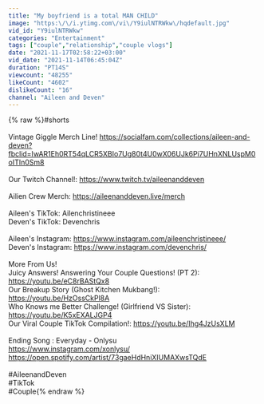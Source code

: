 ```yaml
---
title: "My boyfriend is a total MAN CHILD"
image: "https:\/\/i.ytimg.com\/vi\/Y9iulNTRWkw\/hqdefault.jpg"
vid_id: "Y9iulNTRWkw"
categories: "Entertainment"
tags: ["couple","relationship","couple vlogs"]
date: "2021-11-17T02:58:22+03:00"
vid_date: "2021-11-14T06:45:04Z"
duration: "PT14S"
viewcount: "48255"
likeCount: "4602"
dislikeCount: "16"
channel: "Aileen and Deven"
---
```

{% raw %}#shorts<br /><br />Vintage Giggle Merch Line! <a rel="nofollow" target="blank" href="https://socialfam.com/collections/aileen-and-deven?fbclid=IwAR1Eh0RT54qLCR5XBIo7Ug80t4U0wX06UJk6Pi7UHnXNLUspM0oITIn0Sm8">https://socialfam.com/collections/aileen-and-deven?fbclid=IwAR1Eh0RT54qLCR5XBIo7Ug80t4U0wX06UJk6Pi7UHnXNLUspM0oITIn0Sm8</a><br /><br />Our Twitch Channel!: <a rel="nofollow" target="blank" href="https://www.twitch.tv/aileenanddeven">https://www.twitch.tv/aileenanddeven</a><br /><br />Ailien Crew Merch: <a rel="nofollow" target="blank" href="https://aileenanddeven.live/merch">https://aileenanddeven.live/merch</a><br /><br />Aileen's TikTok: Ailenchristineee<br />Deven's TikTok: Devenchris<br /><br />Aileen's Instagram: <a rel="nofollow" target="blank" href="https://www.instagram.com/aileenchristineee/">https://www.instagram.com/aileenchristineee/</a><br />Deven's Instagram: <a rel="nofollow" target="blank" href="https://www.instagram.com/devenchris/">https://www.instagram.com/devenchris/</a> <br /><br />More From Us!<br />Juicy Answers! Answering Your Couple Questions! (PT 2): <a rel="nofollow" target="blank" href="https://youtu.be/eC8rBAStQx8">https://youtu.be/eC8rBAStQx8</a><br />Our Breakup Story (Ghost Kitchen Mukbang!): <a rel="nofollow" target="blank" href="https://youtu.be/HzOssCkPl8A">https://youtu.be/HzOssCkPl8A</a><br />Who Knows me Better Challenge! (Girlfriend VS Sister): <a rel="nofollow" target="blank" href="https://youtu.be/K5xEXALJGP4">https://youtu.be/K5xEXALJGP4</a><br />Our Viral Couple TikTok Compilation!: <a rel="nofollow" target="blank" href="https://youtu.be/Ihg4JzUsXLM">https://youtu.be/Ihg4JzUsXLM</a><br /><br />Ending Song : Everyday - Onlysu <br /><a rel="nofollow" target="blank" href="https://www.instagram.com/xonlysu/">https://www.instagram.com/xonlysu/</a><br /><a rel="nofollow" target="blank" href="https://open.spotify.com/artist/73gaeHdHniXIUMAXwsTQdE">https://open.spotify.com/artist/73gaeHdHniXIUMAXwsTQdE</a><br /><br />#AileenandDeven<br />#TikTok<br />#Couple{% endraw %}
